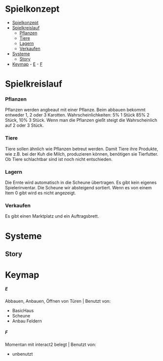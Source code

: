 # Spielkonzept
- [Spielkonzept](#spielkonzept)
- [Spielkreislauf](#spielkreislauf)
    - [Pflanzen](#pflanzen)
    - [Tiere](#tiere)
    - [Lagern](#lagern)
    - [Verkaufen](#verkaufen)
- [Systeme](#systeme)
  - [Story](#story)
- [Keymap](#keymap)
        - [E](#e)
        - [F](#f)


# Spielkreislauf

### Pflanzen
Pflanzen werden angbeaut mit einer Pflanze. Beim abbauen bekommt entweder 1, 2 oder 3 Karotten. Wahrscheinlichkeiten: 5% 1 Stück 85% 2 Stück, 10% 3 Stück. Wenn man die Pflanzen gießt steigt die Wahrscheinlich auf 2 oder 3 Stück.

### Tiere
Tiere sollen ähnlich wie Pflanzen betreut werden. Damit Tiere ihre Produkte, wie z.B. bei der Kuh die Milch, produzieren können, benötigen sie Tierfutter. Ob Tiere schlachtbar sind ist noch nicht entschieden.

### Lagern
Die Ernte wird automatisch in die Scheune übertragen. Es gibt kein eigenes Spielerinventar. Die Scheune wir absteigend sortiert. Wenn es von einem Item 0 gibt wird es nicht angezeigt.

### Verkaufen
Es gibt einen Marktplatz und ein Auftragsbrett. 

# Systeme
## Story

# Keymap
##### E
Abbauen, Anbauen, Öffnen von Türen
| Benutzt von:
- BasicHaus
- Scheune
- Anbau Feldern

##### F
Momentan mit interact2 belegt 
| Benutzt von:
- unbenutzt